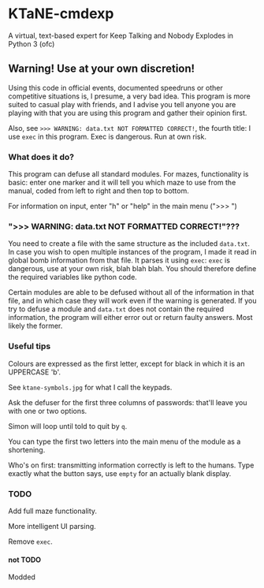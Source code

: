 # KTaNE-cmdexp
A virtual, text-based expert for Keep Talking and Nobody Explodes in Python 3 (ofc)

## Warning! Use at your own discretion!
Using this code in official events, documented speedruns or other competitive situations is, I presume, a very bad idea. This program is more suited to casual play with friends, and I advise you tell anyone you are playing with that you are using this program and gather their opinion first.

Also, see `>>> WARNING: data.txt NOT FORMATTED CORRECT!`, the fourth title: I use `exec` in this program. Exec is dangerous. Run at own risk.

### What does it do?
This program can defuse all standard modules. For mazes, functionality is basic: enter one marker and it will tell you which maze to use from the manual, coded from left to right and then top to bottom.

For information on input, enter "h" or "help" in the main menu (">>> ")

### ">>> WARNING: data.txt NOT FORMATTED CORRECT!"???
You need to create a file with the same structure as the included `data.txt`. In case you wish to open multiple instances of the program, I made it read in global bomb information from that file. It parses it using `exec`: `exec` is dangerous, use at your own risk, blah blah blah. You should therefore define the required variables like python code.

Certain modules are able to be defused without all of the information in that file, and in which case they will work even if the warning is generated. If you try to defuse a module and `data.txt` does not contain the required information, the program will either error out or return faulty answers. Most likely the former.

### Useful tips
Colours are expressed as the first letter, except for black in which it is an UPPERCASE 'b'.

See `ktane-symbols.jpg` for what I call the keypads.

Ask the defuser for the first three columns of passwords: that'll leave you with one or two options.

Simon will loop until told to quit by `q`.

You can type the first two letters into the main menu of the module as a shortening.

Who's on first: transmitting information correctly is left to the humans. Type exactly what the button says, use `empty` for an actually blank display.

### TODO
Add full maze functionality.

More intelligent UI parsing.

Remove `exec`.

#### not TODO
Modded
